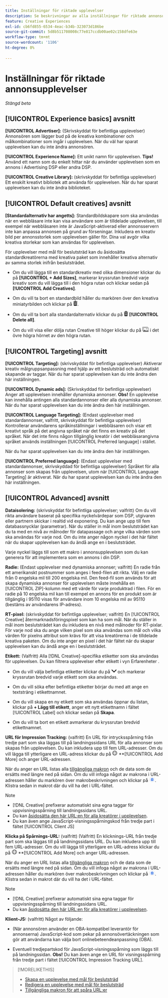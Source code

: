 ```yaml
---
title: Inställningar för riktade upplevelser
description: Se beskrivningar av alla inställningar för riktade annonsupplevelser.
feature: Creative Experiences
exl-id: cb6fd855-6534-4eac-b34b-323073d186be
source-git-commit: 5d8b511708008c77e817ccdb00ae02c158dfe63e
workflow-type: tm+mt
source-wordcount: '1106'
ht-degree: 0%

---
```


# Inställningar för riktade annonsupplevelser

*Stängd beta*

## [!UICONTROL Experience basics] avsnitt

**[!UICONTROL Advertiser]:** (Skrivskyddat för befintliga upplevelser) Annonsören som lägger bud på de kreativa kombinationer och målkombinationer som ingår i upplevelsen. När du väl har sparat upplevelsen kan du inte ändra annonsören.

**[!UICONTROL Experience Name]:** Ett unikt namn för upplevelsen. **Tips!** Använd ett namn som du enkelt hittar när du använder upplevelsen som en annons i Advertising DSP eller andra DSP.

**[!UICONTROL Creative Library]:** (skrivskyddat för befintliga upplevelser) Ett enskilt kreativt bibliotek att använda för upplevelsen. När du har sparat upplevelsen kan du inte ändra biblioteket.

## [!UICONTROL Default creatives] avsnitt

**\[Standardalternativ har angetts\]:** Standardbildskapare som ska användas när en webbläsare inte kan visa användare som är tilldelade upplevelsen, till exempel när webbläsaren inte är JavaScript-aktiverad eller annonsservern inte kan anpassa annonsen på grund av förseningar. Inkludera en kreativ bild per annonsstorlek som upplevelsen gäller för. Dina val avgör vilka kreativa storlekar som kan användas för upplevelsen.<!-- In the legacy product, you selected the ad sizes for the experience, and then selected default images for each of those ad sizes. This feels a little wonky in that there isn't a distinct/obvious "Creative Sizes" setting to reference. -->

För upplevelser med mål för beslutsträd kan du åsidosätta standardkreatörerna med kreativa paket som innehåller kreativa alternativ av samma storlek inifrån beslutsträdet.<!-- verify -->

* Om du vill lägga till en standardkreativ med olika dimensioner klickar du på **[!UICONTROL + Add Sizes]**, markerar kryssrutan bredvid varje kreativ som du vill lägga till i den högra rutan och klickar sedan på **[!UICONTROL Add Creatives]**.

* Om du vill ta bort en standardbild håller du markören över den kreativa miniatyrbilden och klickar på ![Ta bort](/help/creative/assets/delete.png "Ta bort").

* Om du vill ta bort alla standardalternativ klickar du på ![Ta bort](/help/creative/assets/delete.png "Ta bort") **[!UICONTROL Delete all]**.

* Om du vill visa eller dölja rutan Creative till höger klickar du på ![Visa/Dölj](/help/creative/assets/hide-show-creatives.png "Visa/Dölj") i det övre högra hörnet av den högra rutan.

## [!UICONTROL Targeting] avsnitt

**[!UICONTROL Targeting]:** (skrivskyddat för befintliga upplevelser) Aktiverar kreativ målgruppsanpassning med hjälp av ett beslutsträd och automatiskt skapande av taggar. När du har sparat upplevelsen kan du inte ändra den här inställningen.

**[!UICONTROL Dynamic ads]:** (Skrivskyddad för befintliga upplevelser) Anger att upplevelsen innehåller dynamiska annonser. **Obs!** En upplevelse kan innehålla antingen alla standardannonser eller alla dynamiska annonser. När du har sparat upplevelsen kan du inte ändra den här inställningen.

**[!UICONTROL Language Targeting]:** (Endast upplevelser med standardannonser, valfritt, skrivskyddat för befintliga upplevelser) Kontrollerar användarens språkinställningar i webbläsaren och visar ett kreativt språk på det angivna språket när det finns en kreativ på det språket. När det inte finns någon tillgänglig kreatör i det webbläsarangivna språket används inställningen [!UICONTROL Preferred language] i stället.

När du har sparat upplevelsen kan du inte ändra den här inställningen.

**[!UICONTROL Preferred language]:** (Endast upplevelser med standardannonser, skrivskyddad för befintliga upplevelser) Språket för alla annonser som skapas från upplevelsen, utom när [!UICONTROL Language Targeting] är aktiverat. När du har sparat upplevelsen kan du inte ändra den här inställningen.

## [!UICONTROL Advanced] avsnitt

**Dataisolering:** (skrivskyddat för befintliga upplevelser; valfritt) Om du vill rikta användare baserat på specifika nyckelvärdepar som DSP, utgivaren eller partnern skickar i realtid vid exponering. Du kan ange upp till fem databassnycklar (parametrar). När du ställer in mål inom beslutsträdet kan du ta med en nivå av målnoder för datapassage och ange vilka värden som ska användas för varje nod. Om du inte anger någon nyckel i det här fältet när du skapar upplevelsen kan du ändå ange en i beslutsträdet.<!-- May move this to just within the decision tree.  -->

Varje nyckel läggs till som ett makro i annonsupplevelsen
som du kan generera för att implementera som en annons i din DSP.

**Radie:** (Endast upplevelser med dynamiska annonser; valfritt) En radie från ett amerikanskt postnummer som anges i feed-filen att rikta. Välj en radie från 0 engelska mil till 200 engelska mil. Den feed-fil som används för att skapa dynamiska annonser för upplevelsen måste innehålla en [!UICONTROL ZIP]-kolumn <!-- or a user-named column mapped to a ZIP column --> med ett värde för varje produktrad i filen. För en radie på 10 engelska mil kan till exempel en annons för en produkt som är tillgänglig i 95110 visas för användare inom 10 engelska mil av 95110 (bestäms av användarens IP-adress).

**RT-pixel:** (skrivskyddat för befintliga upplevelser; valfritt) En [!UICONTROL Creative] återmarknadsföringspixel som kan ha som mål. När du ställer in mål inom beslutsträdet kan du inkludera en nivå med målnoder för RT-pixlar. För varje nod ska du ange vilken pixel som ska användas som mål och vilka värden för pixelns attribut som krävs för att visa kreatörerna i de tilldelade kreativa paketen. Om du inte anger en pixel i det här fältet när du skapar upplevelsen kan du ändå ange en i beslutsträdet.<!-- May move this to just within the decision tree. -->

**Etikett:**<!-- should be "Labels" --> (Valfritt) Alla [!DNL Creative]-specifika etiketter som ska användas för upplevelsen. Du kan filtrera upplevelser efter etikett i vyn Erfarenheter <!-- sic -->.

* Om du vill välja befintliga etiketter klickar du på ![Ned](/help/creative/assets/chevron-down.png "Ned") och markerar kryssrutan bredvid varje etikett som ska användas.

* Om du vill söka efter befintliga etiketter börjar du med att ange en textsträng i etikettnamnet.

* Om du vill skapa en ny etikett som ska användas öppnar du listan, klickar på **+ Lägg till etikett**, anger ett nytt etikettnamn i fältet [!UICONTROL Label] och klickar sedan på **Skapa**.

* Om du vill ta bort en etikett avmarkerar du kryssrutan bredvid etikettnamnet.

**URL för Impression Tracking:** (valfritt) En URL för intrycksspårning från tredje part som ska läggas till på landningssidans URL för alla annonser som skapas från upplevelsen. Du kan inkludera upp till fem URL-adresser. Om du vill lägga till ytterligare en URL-adress klickar du på ![ikonen](/help/creative/assets/create.png) **[!UICONTROL Add More] och anger URL-adressen.

När du anger en URL listas alla [tillgängliga makron](/help/creative/creative-macros.md) och de data som de ersätts med längre ned på sidan. Om du vill infoga något av makrona i URL-adressen håller du markören över makrobeskrivningen och klickar på ![Kopiera till Urklipp](/help/creative/assets/copy-to-clipboard.png "Kopiera till Urklipp"). Klistra sedan in makrot där du vill ha det i URL-fältet.

>[!NOTE]
>
>* [!DNL Creative] prefixerar automatiskt sina egna taggar för uppvisningsspårning till landningssidans URL.
>* Du kan [åsidosätta den här URL:en för alla kreatörer i upplevelsen](experience-tracking-urls-targeting.md).
>* Du kan även ange JavaScript-visningsspårningskod från tredje part i fältet [!UICONTROL Client JS]

**Klicka på Spårnings-URL:** (valfritt) (Valfritt) En klicknings-URL från tredje part som ska läggas till på landningssidans URL. Du kan inkludera upp till fem URL-adresser. Om du vill lägga till ytterligare en URL-adress klickar du på ![ikonen](/help/creative/assets/create.png) **[!UICONTROL Add More] och anger URL-adressen.

När du anger en URL listas alla [tillgängliga makron](/help/creative/creative-macros.md) och de data som de ersätts med längre ned på sidan. Om du vill infoga något av makrona i URL-adressen håller du markören över makrobeskrivningen och klickar på ![Kopiera till Urklipp](/help/creative/assets/copy-to-clipboard.png "Kopiera till Urklipp"). Klistra sedan in makrot där du vill ha det i URL-fältet.

>[!NOTE]
>
>* [!DNL Creative] prefixerar automatiskt sina egna taggar för uppvisningsspårning till landningssidans URL.
>* Du kan [åsidosätta den här URL:en för alla kreatörer i upplevelsen](experience-tracking-urls-targeting.md).

**Klient-JS:** (valfritt) Något av följande:

* (När annonsören använder en OBA-kompatibel leverantör för annonserna) JavaScript-kod som pekar på annonsövertäckningen som gör att användarna kan välja bort onlinebeteendeanpassning (OBA).

* Eventuell tredjepartskod för JavaScript-visningsspårning som läggs till på landningssidan. **Obs!** Du kan även ange en URL för visningsspårning från tredje part i fältet [!UICONTROL Impression Tracking URL].

>[!MORELIKETHIS]
>
>* [Skapa en upplevelse med mål för beslutsträd](experience-create-targeting.md)
>* [Redigera en upplevelse med mål för beslutsträd](experience-edit-targeting.md)
>* [Tillgängliga makron för att spåra URL:er](/help/creative/creative-macros.md)
